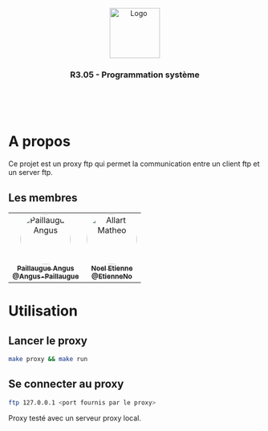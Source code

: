 <br/>
<div align="center">
  <img src="https://moodle.iut-tlse3.fr/pluginfile.php/1/core_admin/logocompact/300x300/1724778960/Logo_IUT_ACT_couleurs.png" alt="Logo" height="100">
  <h3 align="center">R3.05 - Programmation système</h3>
  <br />
  <br />
  <br />
</div>


# A propos

Ce projet est un proxy ftp qui permet la communication entre un client ftp et un server ftp.


## Les membres

<table>
  <tbody>
    <tr>
      <td align="center" valign="top">
        <a href="https://github.com/Angus-Paillaugue">
          <img src="https://avatars.githubusercontent.com/u/88200698" style="border-radius: 100%;" width="100px;" alt="Paillaugue Angus"/>
          <br />
          <sub>
            <b>Paillaugue Angus</b>
            <br />
            <b>@Angus-Paillaugue</b>
          </sub>
        </a>
      </td>
      <td align="center" valign="top">
        <a href="https://github.com/EtienneNo">
          <img src="https://avatars.githubusercontent.com/u/127329381" style="border-radius: 100%;" width="100px;" width="100px;" alt="Allart Matheo"/>
          <br />
          <sub>
            <b>Noel Etienne</b>
            <br />
            <b>@EtienneNo</b>
          </sub>
        </a>
      </td>
    </tr>
  </tbody>
</table>


# Utilisation

## Lancer le proxy


```bash
make proxy && make run
```

## Se connecter au proxy
```bash
ftp 127.0.0.1 <port fournis par le proxy>
```

Proxy testé avec un serveur proxy local.
